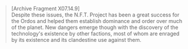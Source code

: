 >[Archive Fragment X07.14.9]\
Despite these issues, the N.F.T. Project has been a great success for the Ordos and helped them establish dominance and order over much of the planet. New dangers emerge though with the discovery of the technology's existence by other factions, most of whom are enraged by its existence and its clandestine use against them.
